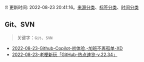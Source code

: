 :alarm_clock: 更新时间: 2022-08-23 20:41:16。[来源分类](../README.md)、[标签分类](../TAGS.md)、[时间分类](../TIMELINE.md)

## Git、SVN


> 关键字：`Git`、`SVN`



- [2022-08-23-Github-Copilot-初体验,-加班不再孤单-XD](https://www.v2ex.com/t/874904) 
- [2022-08-23-老梗新玩「GitHub-热点速览-v.22.34」](https://toutiao.io/k/so4w3op) 